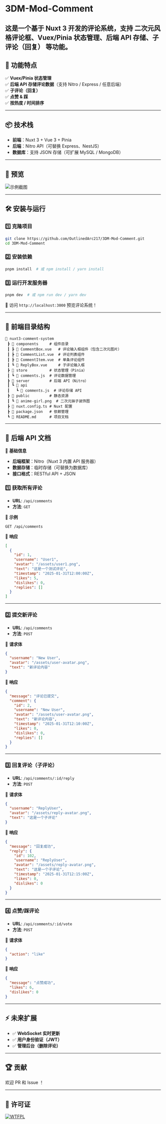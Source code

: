 # 3DM-Mod-Comment
这是一个基于 **Nuxt 3** 开发的评论系统，支持 **二次元风格评论框、Vuex/Pinia 状态管理、后端 API 存储、子评论（回复）** 等功能。
---

## 🚀 功能特点  

✅ **Vuex/Pinia 状态管理**  
✅ **后端 API 存储评论数据**（支持 Nitro / Express / 任意后端）  
✅ **子评论（回复）**  
✅ **点赞 & 踩**  
✅ **按热度 / 时间排序**  

---

## 📦 技术栈  

- **前端**：Nuxt 3 + Vue 3 + Pinia  
- **后端**：Nitro API（可替换 Express、NestJS）  
- **数据库**：支持 JSON 存储（可扩展 MySQL / MongoDB）  

---

## 📸 预览  

![示例截图](public/screenshot.png)  

---

## 🛠️ 安装与运行  

### 1️⃣ 克隆项目  

```sh
git clone https://github.com/OutlinedArc217/3DM-Mod-Comment.git
cd 3DM-Mod-Comment
```

### 2️⃣ 安装依赖  

```sh
pnpm install  # 或 npm install / yarn install
```

### 3️⃣ 运行开发服务器  

```sh
pnpm dev  # 或 npm run dev / yarn dev
```

🚀 访问 `http://localhost:3000` 预览评论系统！  

---

## 🎨 前端目录结构  

```plaintext
📂 nuxt3-comment-system
 ┣ 📂 components     # 组件目录
 ┃ ┣ 📄 CommentBox.vue   # 评论输入框组件（包含二次元图片）
 ┃ ┣ 📄 CommentList.vue  # 评论列表组件
 ┃ ┣ 📄 CommentItem.vue  # 单条评论组件
 ┃ ┗ 📄 ReplyBox.vue     # 子评论输入框
 ┣ 📂 store          # 状态管理（Pinia）
 ┃ ┗ 📄 comments.js  # 评论数据管理
 ┣ 📂 server         # 后端 API（Nitro）
 ┃ ┗ 📂 api
 ┃   ┗ 📄 comments.js  # 评论存储 API
 ┣ 📂 public         # 静态资源
 ┃ ┗ 📄 anime-girl.png  # 二次元妹子装饰图
 ┣ 📄 nuxt.config.ts # Nuxt 配置
 ┣ 📄 package.json   # 依赖管理
 ┗ 📄 README.md      # 项目文档
```

---

## 📡 后端 API 文档  

📌 **基础信息**  
- **后端框架**：Nitro（Nuxt 3 内置 API 服务器）  
- **数据存储**：临时存储（可替换为数据库）  
- **接口格式**：RESTful API + JSON  

### 1️⃣ 获取所有评论  
- **URL**: `/api/comments`  
- **方法**: `GET`  

📌 **示例**  
```http
GET /api/comments
```
📌 **响应**  
```json
[
  {
    "id": 1,
    "username": "User1",
    "avatar": "/assets/user1.png",
    "text": "这是一个测试评论",
    "timestamp": "2025-01-31T12:00:00Z",
    "likes": 5,
    "dislikes": 0,
    "replies": []
  }
]
```

---

### 2️⃣ 提交新评论  
- **URL**: `/api/comments`  
- **方法**: `POST`  

📌 **请求体**  
```json
{
  "username": "New User",
  "avatar": "/assets/user-avatar.png",
  "text": "新评论内容"
}
```
📌 **响应**  
```json
{
  "message": "评论已提交",
  "comment": {
    "id": 2,
    "username": "New User",
    "avatar": "/assets/user-avatar.png",
    "text": "新评论内容",
    "timestamp": "2025-01-31T12:10:00Z",
    "likes": 0,
    "dislikes": 0,
    "replies": []
  }
}
```

---

### 3️⃣ 回复评论（子评论）  
- **URL**: `/api/comments/:id/reply`  
- **方法**: `POST`  

📌 **请求体**  
```json
{
  "username": "ReplyUser",
  "avatar": "/assets/reply-avatar.png",
  "text": "这是一个子评论"
}
```
📌 **响应**  
```json
{
  "message": "回复成功",
  "reply": {
    "id": 102,
    "username": "ReplyUser",
    "avatar": "/assets/reply-avatar.png",
    "text": "这是一个子评论",
    "timestamp": "2025-01-31T12:15:00Z",
    "likes": 0,
    "dislikes": 0
  }
}
```

---

### 4️⃣ 点赞/踩评论  
- **URL**: `/api/comments/:id/vote`  
- **方法**: `POST`  

📌 **请求体**  
```json
{
  "action": "like"
}
```
📌 **响应**  
```json
{
  "message": "点赞成功",
  "likes": 6,
  "dislikes": 0
}
```

---

## ⚡️ 未来扩展  
- ✅ **WebSocket 实时更新**  
- ✅ **用户身份验证（JWT）**  
- ✅ **管理后台（删除评论）**  

---

## 🏆 贡献  

欢迎 PR 和 Issue ！  

---

## 📄 许可证 
[![WTFPL](http://www.wtfpl.net/wp-content/uploads/2012/12/wtfpl-badge-4.png)](http://www.wtfpl.net/)
